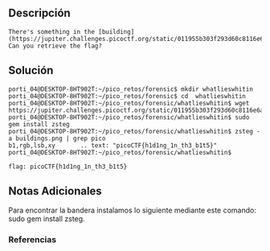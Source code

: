 ## Descripción 
```
There's something in the [building](https://jupiter.challenges.picoctf.org/static/011955b303f293d60c8116e6a4c5c84f/buildings.png). Can you retrieve the flag?
```
[](https://github.com/armandoportillo0101/Seguridad-de-Redes/blob/main/Plantilla.md#objetivo)
## Solución
```
porti_04@DESKTOP-8HT902T:~/pico_retos/forensic$ mkdir whatlieswhitin
porti_04@DESKTOP-8HT902T:~/pico_retos/forensic$ cd  whatlieswhitin
porti_04@DESKTOP-8HT902T:~/pico_retos/forensic/whatlieswhitin$ wget https://jupiter.challenges.picoctf.org/static/011955b303f293d60c8116e6a4c5c84f/buildings.png
porti_04@DESKTOP-8HT902T:~/pico_retos/forensic/whatlieswhitin$ sudo gem install zsteg
porti_04@DESKTOP-8HT902T:~/pico_retos/forensic/whatlieswhitin$ zsteg -a buildings.png | grep pico
b1,rgb,lsb,xy       .. text: "picoCTF{h1d1ng_1n_th3_b1t5}"
porti_04@DESKTOP-8HT902T:~/pico_retos/forensic/whatlieswhitin$

flag: picoCTF{h1d1ng_1n_th3_b1t5}

```
[](https://github.com/armandoportillo0101/Seguridad-de-Redes/blob/main/Plantilla.md#soluci%C3%B3n)

## Notas Adicionales
Para encontrar la bandera instalamos lo siguiente mediante este comando: sudo gem install zsteg.
[](https://github.com/armandoportillo0101/Seguridad-de-Redes/blob/main/Plantilla.md#notas-adicionales)

### Referencias
